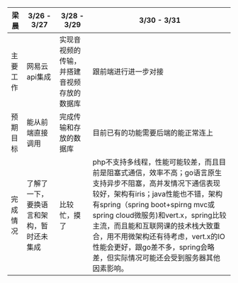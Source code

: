 | 梁晨     | 3/26 - 3/27                              | 3/28 - 3/29                                | 3/30 - 3/31                                                  |
| -------- | ---------------------------------------- | ------------------------------------------ | ------------------------------------------------------------ |
| 主要工作 | 网易云api集成                            | 实现音视频的传输，并搭建音视频存放的数据库 | 跟前端进行进一步对接                                         |
| 预期目标 | 能从前端直接调用                         | 完成传输和存放的数据库                     | 目前已有的功能需要后端的能正常连上                           |
| 完成情况 | 了解了一下，要换语言和架构，暂时还未集成 | 比较忙，摸了                               | php不支持多线程，性能可能较差，而且目前是阻塞式通信，效率不高；go语言原生支持异步不阻塞，高并发情况下通信表现较好，架构有iris；java性能也不错，架构有spring（spring boot+spirng mvc或spring cloud微服务)和vert.x，spring比较主流，而且能和互联网课的技术栈大致重合，用不用微架构还有待考虑，vert.x的IO性能会更好，跟go差不多，spring会略差，但实际情况可能还会受到服务器其他因素影响。 |
